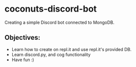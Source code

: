 # coconuts-discord-bot
Creating a simple Discord bot connected to MongoDB.  

## Objectives: 
- Learn how to create on repl.it and use repl.it's provided DB.
- Learn discord.py, and cog functionality
- Have fun :)
